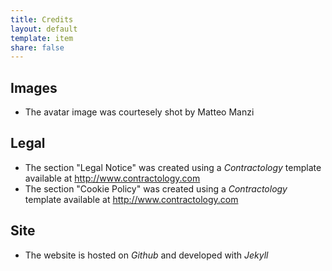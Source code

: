 ```yaml
---
title: Credits
layout: default
template: item
share: false
---
```


## Images

* The avatar image was courtesely shot by Matteo Manzi

## Legal 

* The section "Legal Notice" was created using a *Contractology* template available at http://www.contractology.com
* The section "Cookie Policy" was created using a *Contractology* template available at http://www.contractology.com

## Site 

* The website is hosted on *Github* and developed with *Jekyll*